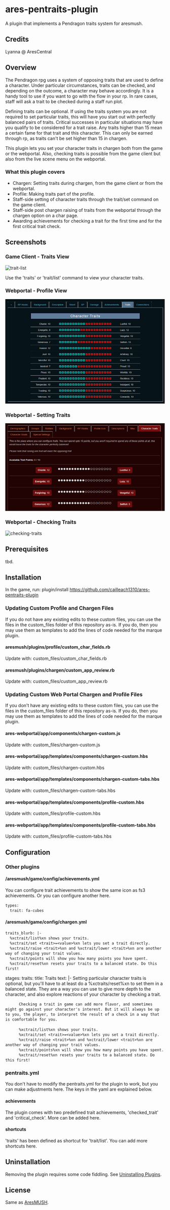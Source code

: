 # ares-pentraits-plugin
A plugin that implements a Pendragon traits system for aresmush.

## Credits
Lyanna @ AresCentral

## Overview
The Pendragon rpg uses a system of opposing traits that are used to define a character. Under particular circumstances, traits can be checked, and depending on the outcome, a character may behave accordingly. It is a handy tool to use if you want to go with the flow in your rp. In rare cases, staff will ask a trait to be checked during a staff run plot.

Defining traits can be optional. If using the traits system you are not required to set particular traits, this will have you start out with perfectly balanced pairs of traits. Critical successes in particular situations may have you qualify to be considered for a trait raise. Any traits higher than 15 mean a certain fame for that trait and this character. This can only be earned through rp, as traits can't be set higher than 15 in chargen.

This plugin lets you set your character traits in chargen both from the game or the webportal. Also, checking traits is possible from the game client but also from the live scene menu on the webportal.

### What this plugin covers
* Chargen: Setting traits during chargen, from the game client or from the webportal.
* Profile: Making traits part of the profile.
* Staff-side setting of character traits through the trait/set command on the game client.
* Staff-side post chargen raising of traits from the webportal through the chargen option on a char page.
* Awarding achievements for checking a trait for the first time and for the first critical trait check.

## Screenshots
### Game Client - Traits View
![trait-list](/images/trait_list_command.PNG)

Use the 'traits' or 'trait/list' command to view your character traits.

### Webportal - Profile View
![profile-traits](/images/profile_traits.PNG)

### Webportal - Setting Traits
![chargen-traits](/images/chargen_traits.PNG)

### Webportal - Checking Traits
![checking-traits](/images/checking_traits.PNG)

## Prerequisites
tbd.

## Installation
In the game, run: plugin/install https://github.com/cailleach1310/ares-pentraits-plugin

### Updating Custom Profile and Chargen Files
If you do not have any existing edits to these custom files, you can use the files in the custom_files folder of this repository as-is. If you do, then you may use them as templates to add the lines of code needed for the marque plugin.

#### aresmush/plugins/profile/custom_char_fields.rb
Update with: custom_files/custom_char_fields.rb

#### aresmush/plugins/chargen/custom_app_review.rb
Update with: custom_files/custom_app_review.rb

### Updating Custom Web Portal Chargen and Profile Files
If you don't have any existing edits to these custom files, you can use the files in the custom_files folder of this repository as-is. If you do, then you may use them as templates to add the lines of code needed for the marque plugin.

#### ares-webportal/app/components/chargen-custom.js
Update with: custom_files/chargen-custom.js

#### ares-webportal/app/templates/components/chargen-custom.hbs
Update with: custom_files/chargen-custom.hbs

#### ares-webportal/app/templates/components/chargen-custom-tabs.hbs
Update with: custom_files/chargen-custom-tabs.hbs

#### ares-webportal/app/templates/components/profile-custom.hbs
Update with: custom_files/profile-custom.hbs

#### ares-webportal/app/templates/components/profile-custom-tabs.hbs
Update with: custom_files/profile-custom-tabs.hbs

## Configuration

### Other plugins

#### /aresmush/game/config/achievements.yml
You can configure trait achievements to show the same icon as fs3 achievements. Or you can configure another here.

    types:
      trait: fa-cubes

#### /aresmush/game/config/chargen.yml

    traits_blurb: |-
      %xctrait/list%xn shows your traits.
      %xctrait/set <trait>=<value>%xn lets you set a trait directly.
      %xctrait/raise <trait>%xn and %xctrait/lower <trait>%xn are another way of changing your trait values.
      %xctrait/points will show you how many points you have spent.
      %xctrait/reset%xn resets your traits to a balanced state. Do this first!
  stages:
    traits:
      title: Traits
      text: |-
          Setting particular character traits is optional, but you'll have to at least do a %xctraits/reset%xn to set them in a balanced state. They are a way you can use to give more depth to the character, and also explore reactions of your character by checking a trait.

          Checking a trait in game can add more flavor, and sometimes might go against your character's interest. But it will always be up to you, the player, to interpret the result of a check in a way that is comfortable for you.

          %xctrait/list%xn shows your traits.
          %xctrait/set <trait>=<value>%xn lets you set a trait directly.
          %xctrait/raise <trait>%xn and %xctrait/lower <trait>%xn are another way of changing your trait values.
          %xctrait/points%xn will show you how many points you have spent.
          %xctrait/reset%xn resets your traits to a balanced state. Do this first!

### pentraits.yml 
You don't have to modify the pentraits.yml for the plugin to work, but you can make adjustments here. The keys in the yaml are explained below.

#### achievements
The plugin comes with two predefined trait achievements, 'checked_trait' and 'critical_check'. More can be added here.

#### shortcuts
'traits' has been defined as shortcut for 'trait/list'. You can add more shortcuts here.

## Uninstallation
Removing the plugin requires some code fiddling. See [Uninstalling Plugins](https://www.aresmush.com/tutorials/code/extras.html#uninstalling-plugins).

## License
Same as [AresMUSH](https://aresmush.com/license).
